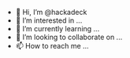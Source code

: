- 👋 Hi, I’m @hackadeck
- 👀 I’m interested in ...
- 🌱 I’m currently learning ...
- 💞️ I’m looking to collaborate on ...
- 📫 How to reach me ...

<!---
hackadeck/hackadeck is a ✨ special ✨ repository because its `README.md` (this file) appears on your GitHub profile.
You can click the Preview link to take a look at your changes.
--->
